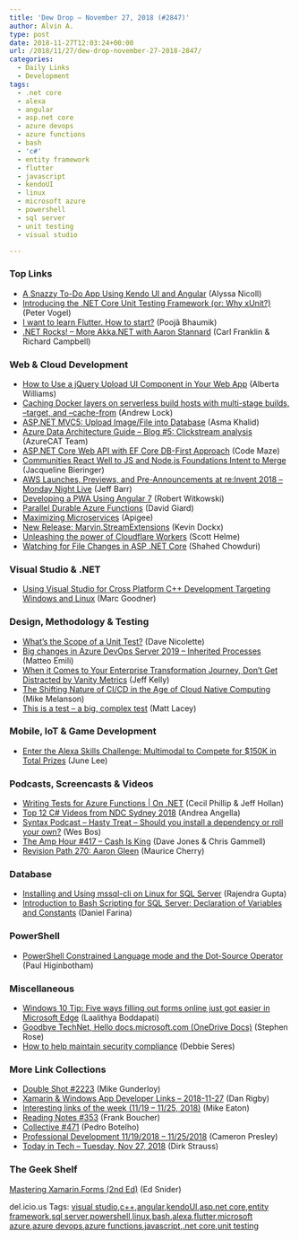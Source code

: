 ```yaml
---
title: 'Dew Drop – November 27, 2018 (#2847)'
author: Alvin A.
type: post
date: 2018-11-27T12:03:24+00:00
url: /2018/11/27/dew-drop-november-27-2018-2847/
categories:
  - Daily Links
  - Development
tags:
  - .net core
  - alexa
  - angular
  - asp.net core
  - azure devops
  - azure functions
  - bash
  - 'c#'
  - entity framework
  - flutter
  - javascript
  - kendoUI
  - linux
  - microsoft azure
  - powershell
  - sql server
  - unit testing
  - visual studio

---
```

### <a name="top"></a>Top Links

  * <a href="https://www.telerik.com/blogs/a-snazzy-to-do-app-using-kendo-ui-and-angular" target="_blank">A Snazzy To-Do App Using Kendo UI and Angular</a> (Alyssa Nicoll)
  * <a href="https://visualstudiomagazine.com/articles/2018/11/01/net-core-testing.aspx" target="_blank">Introducing the .NET Core Unit Testing Framework (or: Why xUnit?)</a> (Peter Vogel)
  * <a href="https://medium.com/flutter-community/i-want-to-learn-flutter-how-to-start-ffb4145f9b26?source=rss----86fb29d7cc6a---4" target="_blank">I want to learn Flutter. How to start?</a> (Poojã Bhaumik)
  * <a href="http://www.dotnetrocks.com/default.aspx?ShowNum=1601" target="_blank">.NET Rocks! &#8211; More Akka.NET with Aaron Stannard</a> (Carl Franklin & Richard Campbell)



### <a name="web"></a>Web & Cloud Development

  * <a href="https://www.telerik.com/blogs/how-to-use-a-jquery-upload-ui-component-in-your-web-app" target="_blank">How to Use a jQuery Upload UI Component in Your Web App</a> (Alberta Williams)
  * <a href="https://andrewlock.net/caching-docker-layers-on-serverless-build-hosts-with-multi-stage-builds---target,-and---cache-from/" target="_blank">Caching Docker layers on serverless build hosts with multi-stage builds, &#8211;target, and &#8211;cache-from</a> (Andrew Lock)
  * <a href="http://www.asmak9.com/2018/11/aspnet-mvc5-upload-imagefile-into.html" target="_blank">ASP.NET MVC5: Upload Image/File into Database</a> (Asma Khalid)
  * <a href="https://blogs.msdn.microsoft.com/azurecat/2018/11/26/azure-data-architecture-guide-blog-5-clickstream-analysis/" target="_blank">Azure Data Architecture Guide – Blog #5: Clickstream analysis</a> (AzureCAT Team)
  * <a href="https://code-maze.com/netcore-web-api-db-first/" target="_blank">ASP.NET Core Web API with EF Core DB-First Approach</a> (Code Maze)
  * <a href="https://blog.syncfusion.com/post/communities-react-well-to-js-and-node-js-foundations-intent-to-merge.aspx" target="_blank">Communities React Well to JS and Node.js Foundations Intent to Merge</a> (Jacqueline Bieringer)
  * <a href="http://feedproxy.google.com/~r/AmazonWebServicesBlog/~3/y6q4CcWWT3w/" target="_blank">AWS Launches, Previews, and Pre-Announcements at re:Invent 2018 – Monday Night Live</a> (Jeff Barr)
  * <a href="https://dzone.com/articles/developing-pwa-using-angular-7?utm_medium=feed&utm_source=feedpress.me&utm_campaign=Feed%3A+dzone%2Fwebdev" target="_blank">Developing a PWA Using Angular 7</a> (Robert Witkowski)
  * <a href="http://davidgiard.com/2018/11/27/ParallelDurableAzureFunctions.aspx" target="_blank">Parallel Durable Azure Functions</a> (David Giard)
  * <a href="https://pages.apigee.com/maximizing-microservices-register.html?utm_source=twitter&utm_medium=social&utm_campaign=na-apim-microservices&utm_content=maximizing-microservices-ebook" target="_blank">Maximizing Microservices</a> (Apigee)
  * <a href="https://www.kevindockx.com/new-release-marvin-streamextensions/" target="_blank">New Release: Marvin.StreamExtensions</a> (Kevin Dockx)
  * <a href="https://scotthelme.co.uk/unleashing-the-power-of-cloudflare-workers/" target="_blank">Unleashing the power of Cloudflare Workers</a> (Scott Helme)
  * <a href="https://wakeupandcode.com/watching-for-file-changes-in-asp-net-core/" target="_blank">Watching for File Changes in ASP .NET Core</a> (Shahed Chowduri)



### <a name="dotnet"></a>Visual Studio & .NET

  * <a href="https://blogs.msdn.microsoft.com/vcblog/2018/11/26/using-visual-studio-for-cross-platform-c-development-targeting-windows-and-linux/" target="_blank">Using Visual Studio for Cross Platform C++ Development Targeting Windows and Linux</a> (Marc Goodner)



### <a name="design"></a>Design, Methodology & Testing

  * <a href="http://feedproxy.google.com/~r/LeadingAgile/~3/0w3MFKAVMeM/" target="_blank">What’s the Scope of a Unit Test?</a> (Dave Nicolette)
  * <a href="http://feedproxy.google.com/~r/MattsAlmSpace/~3/iW-HBD_qJh4/big-changes-in-azure-devops-server-2019_26.html" target="_blank">Big changes in Azure DevOps Server 2019 &#8211; Inherited Processes</a> (Matteo Emili)
  * <a href="https://content.pivotal.io/home-page/when-it-comes-to-your-enterprise-transformation-journey-don-t-get-distracted-by-vanity-metrics" target="_blank">When it Comes to Your Enterprise Transformation Journey, Don’t Get Distracted by Vanity Metrics</a> (Jeff Kelly)
  * <a href="https://thenewstack.io/the-shifting-nature-of-ci-cd-in-the-age-of-cloud-native-computing/" target="_blank">The Shifting Nature of CI/CD in the Age of Cloud Native Computing</a> (Mike Melanson)
  * <a href="http://feedproxy.google.com/~r/MattLacey/~3/LjhdIbSeRk4/this-is-test-big-complex-test.html" target="_blank">This is a test &#8211; a big, complex test</a> (Matt Lacey)



### <a name="mobile"></a>Mobile, IoT & Game Development

  * <a href="https://developer.amazon.com:443/blogs/alexa/post/9e9c7ade-0eb9-4c98-9dff-5e16e1b515f6/alexa-skills-challenge-multimodal" target="_blank">Enter the Alexa Skills Challenge: Multimodal to Compete for $150K in Total Prizes</a> (June Lee)



### <a name="podcasts"></a>Podcasts, Screencasts & Videos

  * <a href="https://channel9.msdn.com/Shows/On-NET/Writing-Tests-for-Azure-Functions?WT.mc_id=DX_MVP4025064" target="_blank">Writing Tests for Azure Functions | On .NET</a> (Cecil Phillip & Jeff Hollan)
  * <a href="https://www.productivecsharp.com/2018/11/top-csharp-videos-ndc-sydney-2018/" target="_blank">Top 12 C# Videos from NDC Sydney 2018</a> (Andrea Angella)
  * <a href="https://traffic.libsyn.com/secure/syntax/Syntax095.mp3" target="_blank">Syntax Podcast &#8211; Hasty Treat &#8211; Should you install a dependency or roll your own?</a> (Wes Bos)
  * <a href="http://feedproxy.google.com/~r/TheAmpHour/~3/9KziX-bkKhc/" target="_blank">The Amp Hour #417 – Cash Is King</a> (Dave Jones & Chris Gammell)
  * <a href="http://revisionpath.simplecast.fm/aaron-gleen" target="_blank">Revision Path 270: Aaron Gleen</a> (Maurice Cherry)



### <a name="sql"></a>Database

  * <a href="http://feedproxy.google.com/~r/MSSQLTips-LatestSqlServerTips/~3/gVjJKwjBWkw/" target="_blank">Installing and Using mssql-cli on Linux for SQL Server</a> (Rajendra Gupta)
  * <a href="http://feedproxy.google.com/~r/MSSQLTips-LatestSqlServerTips/~3/nR6GAQh9k70/" target="_blank">Introduction to Bash Scripting for SQL Server: Declaration of Variables and Constants</a> (Daniel Farina)



### <a name="ps"></a>PowerShell

  * <a href="https://blogs.msdn.microsoft.com/powershell/2018/11/26/powershell-constrained-language-mode-and-the-dot-source-operator/" target="_blank">PowerShell Constrained Language mode and the Dot-Source Operator</a> (Paul Higinbotham)



### <a name="misc"></a>Miscellaneous

  * <a href="http://blogs.windows.com/windowsexperience/2018/11/26/windows-10-tip-five-ways-filling-out-forms-online-just-got-easier-in-microsoft-edge/?WT.mc_id=DX_MVP4025064" target="_blank">Windows 10 Tip: Five ways filling out forms online just got easier in Microsoft Edge</a> (Laalithya Boddapati)
  * <a href="https://techcommunity.microsoft.com/t5/Microsoft-OneDrive-Blog/Goodbye-TechNet-Hello-docs-microsoft-com/ba-p/290937" target="_blank">Goodbye TechNet, Hello docs.microsoft.com (OneDrive Docs)</a> (Stephen Rose)
  * <a href="https://cloudblogs.microsoft.com/microsoftsecure/2018/11/26/how-to-help-maintain-security-compliance/" target="_blank">How to help maintain security compliance</a> (Debbie Seres)



### <a name="links"></a>More Link Collections

  * <a href="https://afreshcup.com/home/2018/11/27/double-shot-2223.html" target="_blank">Double Shot #2223</a> (Mike Gunderloy)
  * <a href="https://links.danrigby.com/2018/11/app-developer-links-2018-11-27/" target="_blank">Xamarin & Windows App Developer Links &#8211; 2018-11-27</a> (Dan Rigby)
  * <a href="https://samestuffdifferentday.com/2018/11/26/interesting-links-of-the-week-11-19-11-25-2018/" target="_blank">Interesting links of the week (11/19 – 11/25, 2018)</a> (Mike Eaton)
  * <a href="http://www.frankysnotes.com/2018/11/reading-notes-353.html" target="_blank">Reading Notes #353</a> (Frank Boucher)
  * <a href="http://feedproxy.google.com/~r/tympanus/~3/gv9lacEBy8s/" target="_blank">Collective #471</a> (Pedro Botelho)
  * <a href="http://blog.thesoftwarementor.com/2018/11/26/professional-development-11-19-2018-11-25-2018/" target="_blank">Professional Development 11/19/2018 – 11/25/2018</a> (Cameron Presley)
  * <a href="https://dirkstrauss.com/fleetsmith-apple-device-management-nov-27-2018/" target="_blank">Today in Tech – Tuesday, Nov 27, 2018</a> (Dirk Strauss)



### <a name="shelf"></a>The Geek Shelf

<a href="https://www.amazon.com/dp/1788290267/?ref=amavin-20" target="_blank">Mastering Xamarin.Forms (2nd Ed)</a> (Ed Snider)



<div class="wlWriterEditableSmartContent" id="scid:77ECF5F8-D252-44F5-B4EB-D463C5396A79:493c91e5-4078-44b6-b2b1-13ab703b7ebf" style="margin: 0px; padding: 0px; float: none; display: inline;">
  del.icio.us Tags: <a href="http://del.icio.us/popular/visual+studio" rel="tag">visual studio</a>,<a href="http://del.icio.us/popular/c%2b%2b" rel="tag">c++</a>,<a href="http://del.icio.us/popular/angular" rel="tag">angular</a>,<a href="http://del.icio.us/popular/kendoUI" rel="tag">kendoUI</a>,<a href="http://del.icio.us/popular/asp.net+core" rel="tag">asp.net core</a>,<a href="http://del.icio.us/popular/entity+framework" rel="tag">entity framework</a>,<a href="http://del.icio.us/popular/sql+server" rel="tag">sql server</a>,<a href="http://del.icio.us/popular/powershell" rel="tag">powershell</a>,<a href="http://del.icio.us/popular/linux" rel="tag">linux</a>,<a href="http://del.icio.us/popular/bash" rel="tag">bash</a>,<a href="http://del.icio.us/popular/alexa" rel="tag">alexa</a>,<a href="http://del.icio.us/popular/flutter" rel="tag">flutter</a>,<a href="http://del.icio.us/popular/microsoft+azure" rel="tag">microsoft azure</a>,<a href="http://del.icio.us/popular/azure+devops" rel="tag">azure devops</a>,<a href="http://del.icio.us/popular/azure+functions" rel="tag">azure functions</a>,<a href="http://del.icio.us/popular/javascript" rel="tag">javascript</a>,<a href="http://del.icio.us/popular/.net+core" rel="tag">.net core</a>,<a href="http://del.icio.us/popular/unit+testing" rel="tag">unit testing</a>
</div>